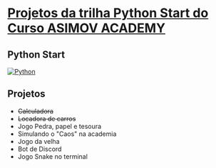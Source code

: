 # [Projetos da trilha Python Start do Curso ASIMOV ACADEMY](https://asimov.academy/)
## Python Start
[![Python](https://upload.wikimedia.org/wikipedia/commons/1/1b/Blue_Python_3.9_Shield_Badge.svg)](https://www.python.org/)

## Projetos

- ~~Calculadora~~
- ~~Locadora de carros~~
- Jogo Pedra, papel e tesoura
- Simulando o "Caos" na academia
- Jogo da velha
- Bot de Discord
- Jogo Snake no terminal
